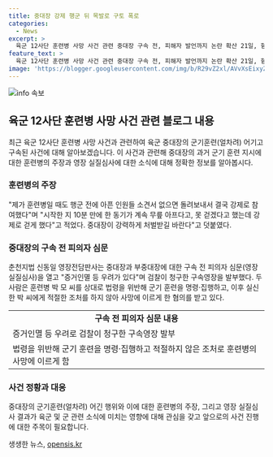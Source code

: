 ```yaml
---
title: 중대장 강제 행군 뒤 목발로 구토 폭로
categories:
  - News
excerpt: >
  육군 12사단 훈련병 사망 사건 관련 중대장 구속 전, 피해자 발언까지 논란 확산 21일, 혐의로 구속된 중대장은 군기훈련 억지로 시킨 훈련병들이 호소했다는 주장이 나왔다. 소통 커뮤니티 더 캠프에는 훈련병 출신 A씨의 증언이 올라와 사건의 양상이 명확해졌다. 구속 전 피의자 심문이 이뤄지는 가운데, 검찰은 증거인멸 등 우려로 구속영장을 발부했다. 이들 중대장과 부중대장은 직권남용 가혹행위 및 업무상과실치사 혐의를 받고 있다. 사건이 더 큰 파장을 일으키며 논란이 계속되고 있다.
feature_text: >
  육군 12사단 훈련병 사망 사건 관련 중대장 구속 전, 피해자 발언까지 논란 확산 21일, 혐의로 구속된 중대장은 군기훈련 억지로 시킨 훈련병들이 호소했다는 주장이 나왔다. 소통 커뮤니티 더 캠프에는 훈련병 출신 A씨의 증언이 올라와 사건의 양상이 명확해졌다. 구속 전 피의자 심문이 이뤄지는 가운데, 검찰은 증거인멸 등 우려로 구속영장을 발부했다. 이들 중대장과 부중대장은 직권남용 가혹행위 및 업무상과실치사 혐의를 받고 있다. 사건이 더 큰 파장을 일으키며 논란이 계속되고 있다.
image: 'https://blogger.googleusercontent.com/img/b/R29vZ2xl/AVvXsEixyZcFfHzMRdzZMjFBmAUKJYCLCGyLL1o632UiGVXcaFdKo_bkvkuCioo0uUKlGfBVcT3P84aROyZIXSBEx3Aw5nCQ3pTgDom1WDC4m8eifvWiAmWEEVb4x6G_l8C0QH225ldMjyaFvpxGEBGNO37VmDTDMHGhJPq73UglMfDca1-0aw/s1600/blogspot.png'
---
```


<p><img src="https://blogger.googleusercontent.com/img/b/R29vZ2xl/AVvXsEixyZcFfHzMRdzZMjFBmAUKJYCLCGyLL1o632UiGVXcaFdKo_bkvkuCioo0uUKlGfBVcT3P84aROyZIXSBEx3Aw5nCQ3pTgDom1WDC4m8eifvWiAmWEEVb4x6G_l8C0QH225ldMjyaFvpxGEBGNO37VmDTDMHGhJPq73UglMfDca1-0aw/s1600/blogspot.png" alt="info 속보" /></p>

<h2 data-ke-size="size26">육군 12사단 훈련병 사망 사건 관련 블로그 내용</h2>

<p data-ke-size="size16">최근 육군 12사단 훈련병 사망 사건과 관련하여 육군 중대장의 군기훈련(얼차려) 어기고 구속된 사건에 대해 알아보겠습니다. 이 사건과 관련해 중대장의 과거 군기 훈련 지시에 대한 훈련병의 주장과 영장 실질심사에 대한 소식에 대해 정확한 정보를 알아봅시다.</p>

<h3 data-ke-size="size24">훈련병의 주장</h3>

<p data-ke-size="size16">"제가 훈련병일 때도 행군 전에 아픈 인원들 소견서 없으면 돌려보내서 결국 강제로 참여했다"며 "시작한 지 10분 만에 한 동기가 계속 무릎 아프다고, 못 걷겠다고 했는데 강제로 걷게 했다"고 적었다. 중대장이 강력하게 처벌받길 바란다"고 덧붙였다.</p>

<h3 data-ke-size="size24">중대장의 구속 전 피의자 심문</h3>

<p data-ke-size="size16">춘천지법 신동일 영장전담판사는 중대장과 부중대장에 대한 구속 전 피의자 심문(영장실질심사)을 열고 "증거인멸 등 우려가 있다"며 검찰이 청구한 구속영장을 발부했다. 두 사람은 훈련병 박 모 씨를 상대로 법령을 위반해 군기 훈련을 명령·집행하고, 이후 실신한 박 씨에게 적절한 조처를 하지 않아 사망에 이르게 한 혐의를 받고 있다.</p>

<table>
    <tr>
        <td style="text-align: center; height: 17px;"><b>구속 전 피의자 심문 내용</b></td>
    </tr>
    <tr>
        <td style="height: 17px;">증거인멸 등 우려로 검찰이 청구한 구속영장 발부</td>
    </tr>
    <tr>
        <td style="height: 17px;">법령을 위반해 군기 훈련을 명령·집행하고 적절하지 않은 조처로 훈련병의 사망에 이르게 함</td>
    </tr>
</table>

<h3 data-ke-size="size24">사건 정황과 대응</h3>

<p data-ke-size="size16">중대장의 군기훈련(얼차려) 어긴 행위와 이에 대한 훈련병의 주장, 그리고 영장 실질심사 결과가 육군 및 군 관련 소식에 미치는 영향에 대해 관심을 갖고 앞으로의 사건 진행에 대한 주목이 필요합니다.</p>
생생한 뉴스, <a href="https://opensis.kr" rel="dofollow">opensis.kr</a>


